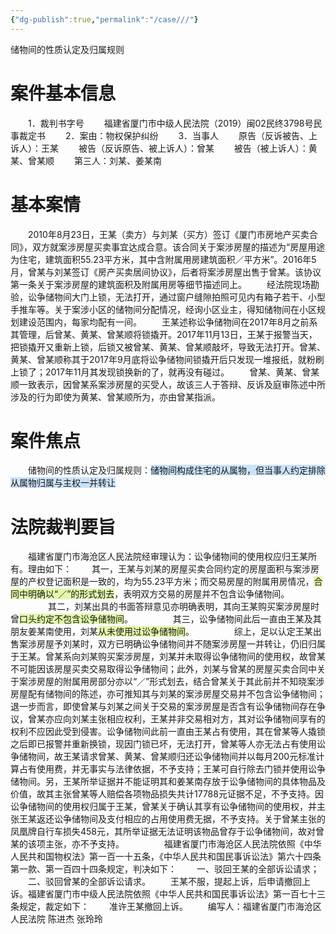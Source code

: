 ```yaml
---
{"dg-publish":true,"permalink":"/case///"}
---
```


储物间的性质认定及归属规则　　
# 案件基本信息
　　1．裁判书字号
　　福建省厦门市中级人民法院（2019）闽02民终3798号民事裁定书
　　2．案由：物权保护纠纷
　　3．当事人
　　原告（反诉被告、上诉人）：王某
　　被告（反诉原告、被上诉人）：曾某
　　被告（被上诉人）：黄某、曾某顺
　　第三人：刘某、姜某南
# 基本案情
　　2010年8月23日，王某（卖方）与刘某（买方）签订《厦门市房地产买卖合同》，双方就案涉房屋买卖事宜达成合意。该合同关于案涉房屋的描述为“房屋用途为住宅，建筑面积55.23平方米，其中含附属用房建筑面积／平方米”。2016年5月，曾某与刘某签订《房产买卖居间协议》，后者将案涉房屋出售于曾某。该协议第一条关于案涉房屋的建筑面积及附属用房等细节描述同上。
　　经法院现场勘验，讼争储物间大门上锁，无法打开，通过窗户缝隙拍照可见内有箱子若干、小型手推车等。关于案涉小区的储物间分配情况，经询小区业主，得知储物间在小区规划建设范围内，每家均配有一间。
　　王某述称讼争储物间在2017年8月之前系其管理，后曾某、黄某、曾某顺将锁撬开。2017年11月13日，王某于报警当天，把锁撬开又重新上锁，后锁又被曾某、黄某、曾某顺敲坏，导致无法打开。曾某、黄某、曾某顺称其于2017年9月底将讼争储物间锁撬开后只发现一堆报纸，就粉刷上锁了；2017年11月其发现锁换新的了，就再没有碰过。
　　曾某、黄某、曾某顺一致表示，因曾某系案涉房屋的买受人，故该三人于答辩、反诉及庭审陈述中所涉及的行为即使为黄某、曾某顺所为，亦由曾某指派。
# 案件焦点
　　储物间的性质认定及归属规则：<span style="background:rgba(160, 204, 246, 0.55)">储物间构成住宅的从属物，但当事人约定排除从属物归属与主权一并转让</span>
# 法院裁判要旨 
　　福建省厦门市海沧区人民法院经审理认为：讼争储物间的使用权应归王某所有。理由如下：
　　其一，王某与刘某的房屋买卖合同约定的房屋面积与案涉房屋的产权登记面积是一致的，均为55.23平方米；而交易房屋的附属用房情况，<span style="background:rgba(205, 244, 105, 0.55)">合同中明确以“／”的形式划去</span>，表明双方交易的房屋并不包含讼争储物间。
　　
　　其二，刘某出具的书面答辩意见亦明确表明，其向王某购买案涉房屋时曾<span style="background:rgba(205, 244, 105, 0.55)">口头约定不包含讼争储物间</span>。
　　
　　其三，讼争储物间此后一直由王某及其朋友姜某南使用，刘某<span style="background:rgba(205, 244, 105, 0.55)">从未使用过讼争储物间</span>。
　　
　　综上，足以认定王某出售案涉房屋予刘某时，双方已明确讼争储物间并不随案涉房屋一并转让，仍旧归属于王某。曾某系向刘某购买案涉房屋，刘某并未取得讼争储物间的使用权，故曾某不可能因该房屋买卖交易取得讼争储物间；此外，刘某与曾某的房屋买卖合同中关于案涉房屋的附属用房部分亦以“／”形式划去，结合曾某关于其此前并不知晓案涉房屋配有储物间的陈述，亦可推知其与刘某的案涉房屋交易并不包含讼争储物间；退一步而言，即使曾某与刘某之间关于交易的案涉房屋是否含有讼争储物间存在争议，曾某亦应向刘某主张相应权利，王某并非交易相对方，其对讼争储物间享有的权利不应因此受到侵害。讼争储物间此前一直由王某占有使用，其在曾某等人撬锁之后即已报警并重新换锁，现因门锁已坏，无法打开，曾某等人亦无法占有使用讼争储物间，故王某请求曾某、黄某、曾某顺归还讼争储物间并以每月200元标准计算占有使用费，并无事实与法律依据，不予支持；王某可自行除去门锁并使用讼争储物间。另，王某所举证据并不能证明其和姜某南存放于讼争储物间的具体物品及价值，故其主张曾某等人赔偿各项物品损失共计17788元证据不足，不予支持。因讼争储物间的使用权归属于王某，曾某关于确认其享有讼争储物间的使用权，并主张王某返还讼争储物间及支付相应的占用使用费无据，不予支持。关于曾某主张的凤凰牌自行车损失458元，其所举证据无法证明该物品曾存于讼争储物间，故对曾某的该项主张，亦不予支持。
　　
　　福建省厦门市海沧区人民法院依照《中华人民共和国物权法》第一百一十五条，《中华人民共和国民事诉讼法》第六十四条第一款、第一百四十四条规定，判决如下：
　　一、驳回王某的全部诉讼请求；
　　二、驳回曾某的全部诉讼请求。
　　王某不服，提起上诉，后申请撤回上诉。福建省厦门市中级人民法院依照《中华人民共和国民事诉讼法》第一百七十三条规定，裁定如下：
　　准许王某撤回上诉。
　　编写人：福建省厦门市海沧区人民法院 陈进杰 张玲玲
